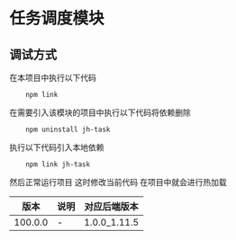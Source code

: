<!--
 * @Author: Junchi Zhao
 * @LastEditors: zjc2684613 1984937455@qq.com
 * @Description: 
-->
# 任务调度模块

## 调试方式

  在本项目中执行以下代码

  ```
      npm link
  ```

  在需要引入该模块的项目中执行以下代码将依赖删除

  ```
      npm uninstall jh-task
  ```

  执行以下代码引入本地依赖

  ```
      npm link jh-task
  ```

  然后正常运行项目 这时修改当前代码 在项目中就会进行热加载

|  版本   | 说明  | 对应后端版本 |
|  ---  | ---  | --- |
| 100.0.0  | - | 1.0.0_1.11.5 |
